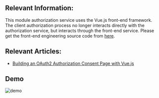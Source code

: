 ## Relevant Information:

This module authorization service uses the Vue.js front-end framework. The client authorization process no longer
interacts directly with the authorization service, but interacts through the front-end service. Please get the front-end
engineering source code from [here](https://github.com/ReLive27/spring-security-oauth2-vue-sample).

## Relevant Articles:

- [Building an OAuth2 Authorization Consent Page with Vue.js]()

## Demo

![demo](https://github.com/ReLive27/ReLive27.github.io/blob/main/public/static/images/blogs/oauth2-vue.gif)
